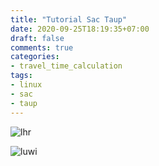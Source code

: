 ```yaml
---
title: "Tutorial Sac Taup"
date: 2020-09-25T18:19:35+07:00
draft: false
comments: true
categories:
- travel_time_calculation
tags:
- linux
- sac
- taup
---
```


![lhr](/img/ANCC/LHT_3c.png)

![luwi](/img/ANCC/LUWI_3c.png)